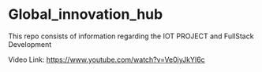 # Global_innovation_hub
This repo consists of information regarding the IOT PROJECT and FullStack Development

Video Link: https://www.youtube.com/watch?v=Ve0iyJkYI6c
